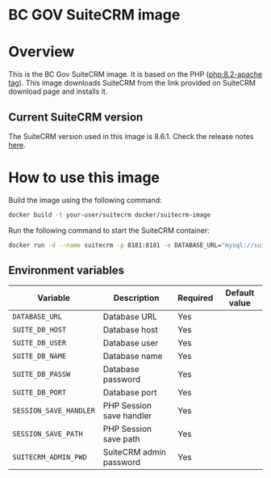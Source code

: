 <h1>BC GOV SuiteCRM image</h1>

# Overview

This is the BC Gov SuiteCRM image. It is based on the PHP ([php:8.2-apache tag](https://hub.docker.com/layers/library/php/8.2-apache/images/sha256-0c1704377ed2b15db9fadefe3720ecb8261f13fb526983500ff8e41c91aef476?context=explore)). This image downloads SuiteCRM from the link provided on SuiteCRM download page and installs it.

## Current SuiteCRM version

The SuiteCRM version used in this image is 8.6.1. Check the release notes [here](https://docs.suitecrm.com/8.x/admin/releases/8.6/).

# How to use this image

Build the image using the following command:

```bash
docker build -t your-user/suitecrm docker/suitecrm-image
```
Run the following command to start the SuiteCRM container:

```bash
docker run -d --name suitecrm -p 8181:8181 -e DATABASE_URL="mysql://suitecrm:suitecrm@localhost:3306/suitecrm" -e SUITE_DB_HOST="localhost" -e SUITE_DB_USER="suitecrm" -e SUITE_DB_NAME="suitecrm" -e SUITE_DB_PASSW="suitecrm" -e SUITE_DB_PORT=3306 -e SESSION_SAVE_HANDLER="files" -e SESSION_SAVE_PATH="/tmp" -e SUITECRM_ADMIN_PWD="admin" your-user/suitecrm
```
## Environment variables

| Variable | Description | Required | Default value |
|----------|-------------|----------|---------------|
| `DATABASE_URL` | Database URL | Yes | |
| `SUITE_DB_HOST` | Database host | Yes | |
| `SUITE_DB_USER` | Database user | Yes | |
| `SUITE_DB_NAME` | Database name | Yes | |
| `SUITE_DB_PASSW` | Database password | Yes | |
| `SUITE_DB_PORT` | Database port | Yes | |
| `SESSION_SAVE_HANDLER` | PHP Session save handler | Yes | |
| `SESSION_SAVE_PATH` | PHP Session save path | Yes | |
| `SUITECRM_ADMIN_PWD` | SuiteCRM admin password | Yes | |

